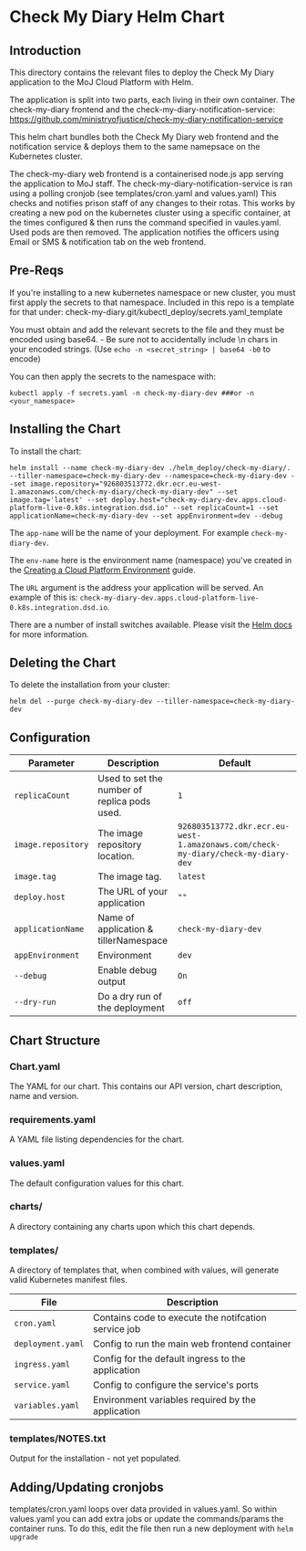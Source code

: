 # Check My Diary Helm Chart
## Introduction
This directory contains the relevant files to deploy the Check My Diary application to the MoJ Cloud Platform with Helm.

The application is split into two parts, each living in their own container. The check-my-diary frontend and the check-my-diary-notification-service: https://github.com/ministryofjustice/check-my-diary-notification-service

This helm chart bundles both the Check My Diary web frontend and the notification service & deploys them to the same namepsace on the Kubernetes cluster.

The check-my-diary web frontend is a containerised node.js app serving the application to MoJ staff. 
The check-my-diary-notification-service is ran using a polling cronjob (see templates/cron.yaml and values.yaml) This checks and notifies prison staff of any changes to their rotas. This works by creating a new pod on the kubernetes cluster using a specific container, at the times configured & then runs the command specified in vaules.yaml. Used pods are then removed. The application notifies the officers using Email or SMS & notification tab on the web frontend.

## Pre-Reqs
If you're installing to a new kubernetes namespace or new cluster, you must first apply the secrets to that namespace. 
Included in this repo is a template for that under: check-my-diary.git/kubectl_deploy/secrets.yaml_template

You must obtain and add the relevant secrets to the file and they must be encoded using base64. - Be sure not to accidentally include \n chars in your encoded strings. (Use `echo -n <secret_string> | base64 -b0` to encode)

You can then apply the secrets to the namespace with:

`kubectl apply -f secrets.yaml -n check-my-diary-dev ###or -n <your_namespace>`

## Installing the Chart
To install the chart:
```
helm install --name check-my-diary-dev ./helm_deploy/check-my-diary/. --tiller-namespace=check-my-diary-dev --namespace=check-my-diary-dev --set image.repository="926803513772.dkr.ecr.eu-west-1.amazonaws.com/check-my-diary/check-my-diary-dev" --set image.tag='latest' --set deploy.host="check-my-diary-dev.apps.cloud-platform-live-0.k8s.integration.dsd.io" --set replicaCount=1 --set applicationName=check-my-diary-dev --set appEnvironment=dev --debug
```
The ```app-name``` will be the name of your deployment. For example `check-my-diary-dev`.

The ```env-name``` here is the environment name (namespace) you've created in the [Creating a Cloud Platform Environment](https://ministryofjustice.github.io/cloud-platform-user-docs/cloud-platform/env-create/#creating-a-cloud-platform-environment) guide.

The ```URL``` argument is the address your application will be served. An example of this is: `check-my-diary-dev.apps.cloud-platform-live-0.k8s.integration.dsd.io`.

There are a number of install switches available. Please visit the [Helm docs](https://docs.helm.sh/helm/#helm-install) for more information.

## Deleting the Chart
To delete the installation from your cluster:
```
helm del --purge check-my-diary-dev --tiller-namespace=check-my-diary-dev
```
## Configuration
| Parameter  | Description     | Default |
| ---------- | --------------- | ------- |
| `replicaCount` | Used to set the number of replica pods used. | `1` |
| `image.repository` | The image repository location. | `926803513772.dkr.ecr.eu-west-1.amazonaws.com/check-my-diary/check-my-diary-dev`|
| `image.tag` | The image tag. | `latest` |
| `deploy.host` | The URL of your application | `""` |
| `applicationName` | Name of application & tillerNamespace | `check-my-diary-dev` |
| `appEnvironment` | Environment | `dev` |
| `--debug` | Enable debug output | `On` |
| `--dry-run` | Do a dry run of the deployment | `off`

## Chart Structure
### Chart.yaml
The YAML for our chart. This contains our API version, chart description, name and version.

### requirements.yaml
A YAML file listing dependencies for the chart.

### values.yaml
The default configuration values for this chart.

### charts/
A directory containing any charts upon which this chart depends.

### templates/
A directory of templates that, when combined with values, will generate valid Kubernetes manifest files.

| File  | Description     |
| ---------- | --------------- |
| `cron.yaml` | Contains code to execute the notifcation service job |
| `deployment.yaml` | Config to run the main web frontend container |
| `ingress.yaml` | Config for the default ingress to the application |
| `service.yaml` | Config to configure the service's ports |
| `variables.yaml` | Environment variables required by the application |

### templates/NOTES.txt
Output for the installation - not yet populated.

## Adding/Updating cronjobs

templates/cron.yaml loops over data provided in values.yaml. So within values.yaml you can add extra jobs or update the commands/params the container runs. To do this, edit the file then run a new deployment with `helm upgrade`

